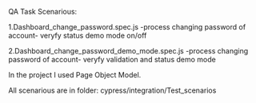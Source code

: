 QA Task Scenarious:

1.Dashboard_change_password.spec.js -process changing password of account- veryfy status demo mode on/off

2.Dashboard_change_password_demo_mode.spec.js  -process changing password of account- veryfy validation and status demo mode

In the project I used Page Object Model.

All scenarious are in folder: cypress/integration/Test_scenarios
